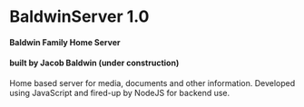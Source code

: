 <h1>
  BaldwinServer 1.0
</h1>
<h4>
  Baldwin Family Home Server
</h4>
<h4>
  built by Jacob Baldwin (under construction)
</h4>
<p>
  Home based server for media, documents and other information. Developed using JavaScript and fired-up by NodeJS for backend use.
</p>
